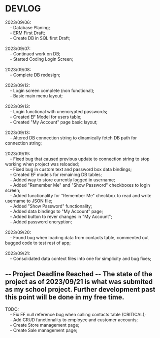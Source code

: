 # DEVLOG

2023/09/06:<br>
&nbsp;&nbsp;&nbsp;&nbsp;- Database Planing; <br>
&nbsp;&nbsp;&nbsp;&nbsp;- ERM First Draft;<br>
&nbsp;&nbsp;&nbsp;&nbsp;- Create DB in SQL first Draft;<br>
<br>
2023/09/07:<br>
&nbsp;&nbsp;&nbsp;&nbsp;- Continued work on DB;<br>
&nbsp;&nbsp;&nbsp;&nbsp;- Started Coding Login Screen;<br>
<br>
2023/09/08:<br>
&nbsp;&nbsp;&nbsp;&nbsp;- Complete DB redesign;<br>
<br>
2023/09/12:<br>
&nbsp;&nbsp;&nbsp;&nbsp;- Login screen complete (non functional);<br>
&nbsp;&nbsp;&nbsp;&nbsp;- Basic main menu layout;<br>
<br>
2023/09/13:<br>
&nbsp;&nbsp;&nbsp;&nbsp;- Login functional with unencrypted passwords;<br>
&nbsp;&nbsp;&nbsp;&nbsp;- Created EF Model for users table;<br>
&nbsp;&nbsp;&nbsp;&nbsp;- Created "My Account" page basic layout;<br>
<br>
2023/09/13:<br>
&nbsp;&nbsp;&nbsp;&nbsp;- Altered DB connection string to dinamically fetch DB path for connection string;<br>
<br>
2023/09/19:<br>
&nbsp;&nbsp;&nbsp;&nbsp;- Fixed bug that caused previous update to connection string to stop working when project was reloaded;<br>
&nbsp;&nbsp;&nbsp;&nbsp;- Fixed bug in custom text and password box data bindings;<br>
&nbsp;&nbsp;&nbsp;&nbsp;- Created EF models for remaining DB tables;<br>
&nbsp;&nbsp;&nbsp;&nbsp;- Added way to store currently logged in username;<br>
&nbsp;&nbsp;&nbsp;&nbsp;- Added "Remember Me" and "Show Password" checkboxes to login screen;<br>
&nbsp;&nbsp;&nbsp;&nbsp;- Added functionality for "Remember Me" checkbox to read and write username to JSON file;<br>
&nbsp;&nbsp;&nbsp;&nbsp;- Added "Show Password" functionality;<br>
&nbsp;&nbsp;&nbsp;&nbsp;- Added data bindings to "My Account" page;<br>
&nbsp;&nbsp;&nbsp;&nbsp;- Added button to rever changes in "My Account";<br>
&nbsp;&nbsp;&nbsp;&nbsp;- Added password encryption;<br>
<br>
2023/09/20:<br>
&nbsp;&nbsp;&nbsp;&nbsp;- Found bug when loading data from contacts table, commented out bugged code to test rest of app;<br>
<br>
2023/09/21:<br>
&nbsp;&nbsp;&nbsp;&nbsp;- Consolidated data context files into one for simplicity and bug fixes;<br>

-- Project Deadline Reached --
The state of the project as of 2023/09/21 is what was submited as my school project.
Further development past this point will be done in my free time.
----

TODO:<br>
&nbsp;&nbsp;&nbsp;&nbsp;- Fix EF null reference bug when calling contacts table (CRITICAL);<br>
&nbsp;&nbsp;&nbsp;&nbsp;- Add CRUD functionality to employee and customer accounts;<br>
&nbsp;&nbsp;&nbsp;&nbsp;- Create Store management page;<br>
&nbsp;&nbsp;&nbsp;&nbsp;- Create Sale management page;<br>
